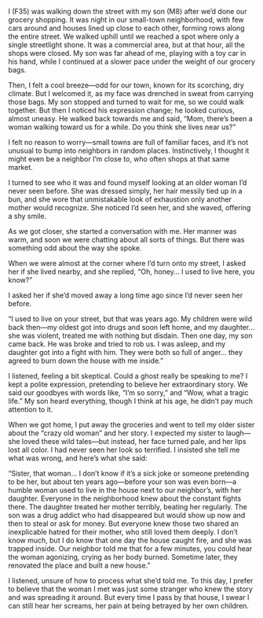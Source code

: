 I (F35) was walking down the street with my son (M8) after we’d done our grocery shopping. It was night in our small-town neighborhood, with few cars around and houses lined up close to each other, forming rows along the entire street. We walked uphill until we reached a spot where only a single streetlight shone. It was a commercial area, but at that hour, all the shops were closed. My son was far ahead of me, playing with a toy car in his hand, while I continued at a slower pace under the weight of our grocery bags.

Then, I felt a cool breeze—odd for our town, known for its scorching, dry climate. But I welcomed it, as my face was drenched in sweat from carrying those bags. My son stopped and turned to wait for me, so we could walk together. But then I noticed his expression change; he looked curious, almost uneasy. He walked back towards me and said, “Mom, there’s been a woman walking toward us for a while. Do you think she lives near us?”

I felt no reason to worry—small towns are full of familiar faces, and it’s not unusual to bump into neighbors in random places. Instinctively, I thought it might even be a neighbor I’m close to, who often shops at that same market.

I turned to see who it was and found myself looking at an older woman I’d never seen before. She was dressed simply, her hair messily tied up in a bun, and she wore that unmistakable look of exhaustion only another mother would recognize. She noticed I’d seen her, and she waved, offering a shy smile.

As we got closer, she started a conversation with me. Her manner was warm, and soon we were chatting about all sorts of things. But there was something odd about the way she spoke.

When we were almost at the corner where I’d turn onto my street, I asked her if she lived nearby, and she replied, “Oh, honey… I used to live here, you know?”

I asked her if she’d moved away a long time ago since I’d never seen her before.

“I used to live on your street, but that was years ago. My children were wild back then—my oldest got into drugs and soon left home, and my daughter… she was violent, treated me with nothing but disdain. Then one day, my son came back. He was broke and tried to rob us. I was asleep, and my daughter got into a fight with him. They were both so full of anger… they agreed to burn down the house with me inside.”

I listened, feeling a bit skeptical. Could a ghost really be speaking to me? I kept a polite expression, pretending to believe her extraordinary story. We said our goodbyes with words like, “I’m so sorry,” and “Wow, what a tragic life.” My son heard everything, though I think at his age, he didn’t pay much attention to it.

When we got home, I put away the groceries and went to tell my older sister about the “crazy old woman” and her story. I expected my sister to laugh—she loved these wild tales—but instead, her face turned pale, and her lips lost all color. I had never seen her look so terrified. I insisted she tell me what was wrong, and here’s what she said:

“Sister, that woman… I don’t know if it’s a sick joke or someone pretending to be her, but about ten years ago—before your son was even born—a humble woman used to live in the house next to our neighbor’s, with her daughter. Everyone in the neighborhood knew about the constant fights there. The daughter treated her mother terribly, beating her regularly. The son was a drug addict who had disappeared but would show up now and then to steal or ask for money. But everyone knew those two shared an inexplicable hatred for their mother, who still loved them deeply. I don’t know much, but I do know that one day the house caught fire, and she was trapped inside. Our neighbor told me that for a few minutes, you could hear the woman agonizing, crying as her body burned. Sometime later, they renovated the place and built a new house.”

I listened, unsure of how to process what she’d told me. To this day, I prefer to believe that the woman I met was just some stranger who knew the story and was spreading it around. But every time I pass by that house, I swear I can still hear her screams, her pain at being betrayed by her own children.
